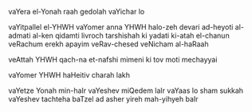 
vaYera el-Yonah raah gedolah 
vaYichar lo

vaYitpallel el-YHWH vaYomer 
anna YHWH halo-zeh devari ad-heyoti al-admati 
al-ken qidamti livroch tarshishah 
ki yadati ki-atah el-chanun veRachum 
erekh apayim veRav-chesed 
veNicham al-haRaah

veAttah YHWH qach-na et-nafshi mimeni 
ki tov moti mechayyai

vaYomer YHWH haHeitiv charah lakh

vaYetze Yonah min-haIr vaYeshev miQedem laIr 
vaYaas lo sham sukkah vaYeshev tachteha baTzel 
ad asher yireh mah-yihyeh baIr
